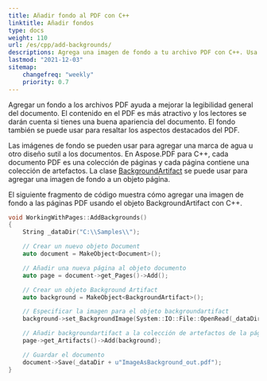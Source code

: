 ```yaml
---
title: Añadir fondo al PDF con C++
linktitle: Añadir fondos
type: docs
weight: 110
url: /es/cpp/add-backgrounds/
descriptions: Agrega una imagen de fondo a tu archivo PDF con C++. Usa el objeto BackgroundArtifact.
lastmod: "2021-12-03"
sitemap:
    changefreq: "weekly"
    priority: 0.7
---
```


Agregar un fondo a los archivos PDF ayuda a mejorar la legibilidad general del documento. El contenido en el PDF es más atractivo y los lectores se darán cuenta si tienes una buena apariencia del documento. El fondo también se puede usar para resaltar los aspectos destacados del PDF.

Las imágenes de fondo se pueden usar para agregar una marca de agua u otro diseño sutil a los documentos. En Aspose.PDF para C++, cada documento PDF es una colección de páginas y cada página contiene una colección de artefactos. La clase [BackgroundArtifact](https://reference.aspose.com/pdf/cpp/class/aspose.pdf.background_artifact) se puede usar para agregar una imagen de fondo a un objeto página.

El siguiente fragmento de código muestra cómo agregar una imagen de fondo a las páginas PDF usando el objeto BackgroundArtifact con C++.

```cpp
void WorkingWithPages::AddBackgrounds()
{
    String _dataDir("C:\\Samples\\");

    // Crear un nuevo objeto Document
    auto document = MakeObject<Document>();

    // Añadir una nueva página al objeto documento
    auto page = document->get_Pages()->Add();

    // Crear un objeto Background Artifact
    auto background = MakeObject<BackgroundArtifact>();

    // Especificar la imagen para el objeto backgroundartifact
    background->set_BackgroundImage(System::IO::File::OpenRead(_dataDir + u"background.png"));

    // Añadir backgroundartifact a la colección de artefactos de la página
    page->get_Artifacts()->Add(background);

    // Guardar el documento
    document->Save(_dataDir + u"ImageAsBackground_out.pdf");
}
```